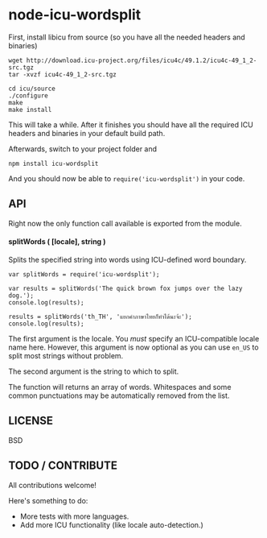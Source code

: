 # node-icu-wordsplit

First, install libicu from source (so you have all the needed headers and binaries)

    wget http://download.icu-project.org/files/icu4c/49.1.2/icu4c-49_1_2-src.tgz
    tar -xvzf icu4c-49_1_2-src.tgz

    cd icu/source
    ./configure
    make
    make install

This will take a while. After it finishes you should have all the required ICU
headers and binaries in your default build path.

Afterwards, switch to your project folder and

    npm install icu-wordsplit

And you should now be able to `require('icu-wordsplit')` in your code.

## API

Right now the only function call available is exported from the module.

#### splitWords ( [locale], string )

Splits the specified string into words using ICU-defined word boundary.

    var splitWords = require('icu-wordsplit');

    var results = splitWords('The quick brown fox jumps over the lazy dog.');
    console.log(results);

    results = splitWords('th_TH', 'แยกคำภาษาไทยก็ทำได้นะจ้ะ');
    console.log(results);

The first argument is the locale. You *must* specify an ICU-compatible locale name here.
However, this argument is now optional as you can use `en_US` to split most
strings without problem.

The second argument is the string to which to split.

The function will returns an array of words. Whitespaces and some common punctuations
may be automatically removed from the list.

## LICENSE

BSD

## TODO / CONTRIBUTE

All contributions welcome!

Here's something to do:

* More tests with more languages.
* Add more ICU functionality (like locale auto-detection.)

